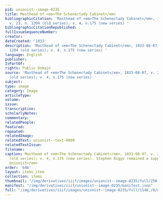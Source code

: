 ```yaml
---
pid: unionist--image-0235
title: Masthead of <em>The Schenectady Cabinet</em>
bibliographicCitation: 'Masthead of <em>The Schenectady Cabinet</em>, 1833-08-07,
  v. 23, n. 1204 (old series); v. 4, n.175 (new series) '
bibliographicCitationRepublished: 
fullIssueSequenceNumber: 
creator: 
dateCreated: '1833'
description: 'Masthead of <em>The Schenectady Cabinet</em>, 1833-08-07, v. 23, n.
  1204 (old series); v. 4, n.175 (new series) '
language: English
publisher: 
IsPartOf: 
rights: Public Domain
source: 'Masthead of <em>The Schenectady Cabinet</em>, 1833-08-07, v. 23, n. 1204
  (old series); v. 4, n.175 (new series) '
subject: 
type: image
category: Image
articleType: 
volume: 
issue: 
transcription: 
scholarlyNotes: 
commentary: 
relatedPeople: 
featured: 
repeated: 
relatedImage: 
relatedText: unionist--text-0009
relatedTextIssue: 
filename: 
caption: Masthead of <em>The Schenectady Cabinet</em>, 1833-08-07, v. 23, n. 1204
  (old series); v. 4, n.175 (new series). Stephen Riggs remained a supporter of <em>The
  Unionist</em>
order: '646'
layout: items_item
collection: items
thumbnail: "/img/derivatives/iiif/images/unionist--image-0235/full/250,/0/default.jpg"
manifest: "/img/derivatives/iiif/unionist--image-0235/manifest.json"
full: "/img/derivatives/iiif/images/unionist--image-0235/full/1140,/0/default.jpg"
---
```

